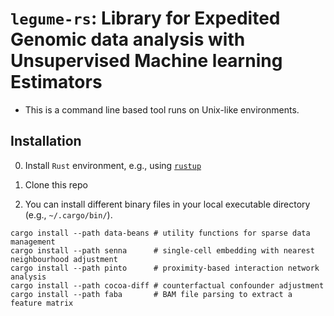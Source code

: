 # `legume-rs`: Library for Expedited Genomic data analysis with Unsupervised Machine learning Estimators

- This is a command line based tool runs on Unix-like environments.

## Installation

0. Install `Rust` environment, e.g., using [`rustup`](https://rustup.rs/)

1. Clone this repo

2. You can install different binary files in your local executable directory (e.g., `~/.cargo/bin/`).

```{sh}
cargo install --path data-beans # utility functions for sparse data management
cargo install --path senna      # single-cell embedding with nearest neighbourhood adjustment
cargo install --path pinto      # proximity-based interaction network analysis
cargo install --path cocoa-diff # counterfactual confounder adjustment
cargo install --path faba       # BAM file parsing to extract a feature matrix
```

